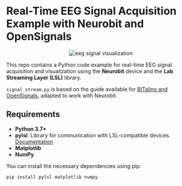 # Real-Time EEG Signal Acquisition Example with Neurobit and OpenSignals

<p align="center">
  <img src="eeg.gif" alt="eeg signal visualization"/>
</p>

This repo contains a Python code example for real-time EEG signal acquisition and visualization using the **Neurobit** device and the **Lab Streaming Layer (LSL)** library.

```signal_stream.py``` is based on the guide available for [BITalino and OpenSignals](https://bitalino.com/storage/uploads/media/open-signals-revolution---lab-streaming-layer-guide-python.pdf), adapted to work with Neurobit.

## Requirements
- **Python 3.7+**
- **pylsl**: Library for communication with LSL-compatible devices. [Documentation](https://github.com/labstreaminglayer/liblsl-Python)
- **Matplotlib**
- **NumPy**

You can install the necessary dependencies using pip:

```bash
pip install pylsl matplotlib numpy
